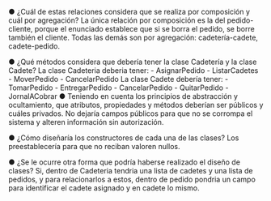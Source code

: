 ● ¿Cuál de estas relaciones considera que se realiza por composición y cuál por
agregación?
    La única relación por composición es la del pedido-cliente, porque el enunciado establece que si se borra el pedido, se borre también el cliente. Todas las demás son por agregación: cadetería-cadete, cadete-pedido.

● ¿Qué métodos considera que debería tener la clase Cadetería y la clase Cadete?
    La clase Cadeteria deberia tener:
        - AsignarPedido
        - ListarCadetes
        - MoverPedido
        - CancelarPedido
    La clase Cadete debería tener:
        - TomarPedido
        - EntregarPedido
        - CancelarPedido
        - QuitarPedido
        - JornalACobrar 
● Teniendo en cuenta los principios de abstracción y ocultamiento, que atributos,
propiedades y métodos deberían ser públicos y cuáles privados.
    No dejaría campos públicos para que no se corrompa el sistema y alteren información sin autorización.

● ¿Cómo diseñaría los constructores de cada una de las clases?
    Los preestablecería para que no reciban valoren nullos.

● ¿Se le ocurre otra forma que podría haberse realizado el diseño de clases?
    Si, dentro de Cadeteria tendria una lista de cadetes y una lista de pedidos, y para relacionarlos a estos, dentro de pedido pondria un campo para identificar el cadete asignado y en cadete lo mismo.
